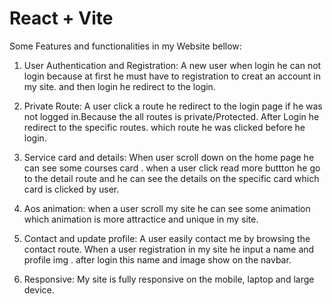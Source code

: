 # React + Vite



Some Features and functionalities in my Website bellow:

1. User Authentication and Registration: A new user when login he can not login because at first he must have to registration to creat an account in my site. and then login  he redirect to the login.

2. Private Route: A user click a route he redirect to the login page if he was not logged in.Because the all routes is private/Protected. After Login he redirect to the specific routes. which route he was clicked before he login.

3. Service card and details: When user scroll down on the home page he can see some courses card . when a user click read more buttton he go to the detail route and he can see the details on the specific card which card is clicked by user.

4. Aos animation: when a user scroll my site he can see some animation which animation is more attractice and unique in my site.

5. Contact and update profile: A user easily contact me by browsing the contact route. When a user registration in my site he input a name and profile img . after login this name and image show on the navbar. 

6. Responsive: My site is fully responsive on the mobile, laptop and large device.